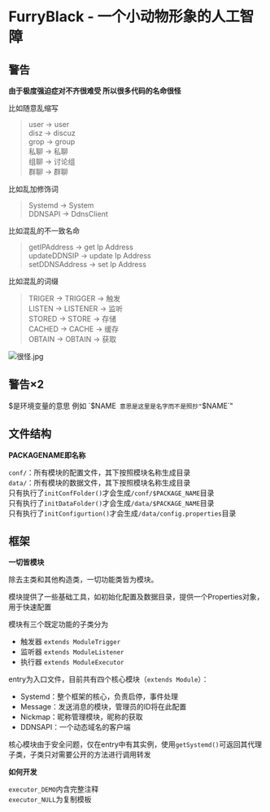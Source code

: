# FurryBlack - 一个小动物形象的人工智障

## 警告

**由于极度强迫症对不齐很难受 所以很多代码的名命很怪**

比如随意乱缩写  
> user → user  
> disz → discuz  
> grop → group  
> 私聊 → 私聊  
> 组聊 → 讨论组  
> 群聊 → 群聊  

比如乱加修饰词  
> Systemd → System  
> DDNSAPI → DdnsClient  

比如混乱的不一致名命  
> getIPAddress → get Ip Address  
> updateDDNSIP → update Ip Address  
> setDDNSAddress → set Ip Address  

比如混乱的词缀  
> TRIGER → TRIGGER → 触发  
> LISTEN → LISTENER → 监听  
> STORED → STORE → 存储  
> CACHED → CACHE → 缓存  
> OBTAIN → OBTAIN → 获取

![很怪.jpg](https://git.blacktech.studio/blacktechstudio/furryblack/raw/master/images/very_strange.jpg)

## 警告×2

$是环境变量的意思 例如 `$NAME` 意思是这里是名字而不是照抄"`$NAME`"

## 文件结构

**PACKAGENAME即名称**


`conf/`：所有模块的配置文件，其下按照模块名称生成目录  
`data/`：所有模块的数据文件，其下按照模块名称生成目录  
只有执行了`initConfFolder()`才会生成`/conf/$PACKAGE_NAME`目录  
只有执行了`initDataFolder()`才会生成`/data/$PACKAGE_NAME`目录  
只有执行了`initConfigurtion()`才会生成`/data/config.properties`目录  

## 框架

**一切皆模块**

除去主类和其他构造类，一切功能类皆为模块。

模块提供了一些基础工具，如初始化配置及数据目录，提供一个Properties对象，用于快速配置

模块有三个既定功能的子类分为

- 触发器 `extends ModuleTrigger`
- 监听器 `extends ModuleListener`
- 执行器 `extends ModuleExecutor`

entry为入口文件，目前共有四个核心模块（`extends Module`）：

- Systemd：整个框架的核心，负责启停，事件处理
- Message：发送消息的模块，管理员的ID将在此配置
- Nickmap：昵称管理模块，昵称的获取
- DDNSAPI：一个动态域名的客户端

核心模块由于安全问题，仅在entry中有其实例，使用`getSystemd()`可返回其代理子类，子类只对需要公开的方法进行调用转发


**如何开发**

`executor_DEMO`内含完整注释  
`executor_NULL`为复制模板  